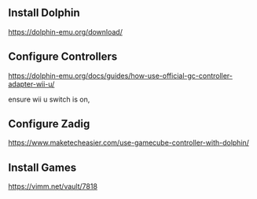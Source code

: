 ## Install Dolphin 

  https://dolphin-emu.org/download/

## Configure Controllers

  https://dolphin-emu.org/docs/guides/how-use-official-gc-controller-adapter-wii-u/

ensure wii u switch is on, 

## Configure Zadig

https://www.maketecheasier.com/use-gamecube-controller-with-dolphin/

## Install Games

https://vimm.net/vault/7818
